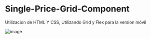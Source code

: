 # Single-Price-Grid-Component


Utilizacion de HTML Y CSS, Utilizando Grid y Flex para la version móvil

![image](https://user-images.githubusercontent.com/47616481/114110714-6bbc8c80-9895-11eb-90f5-288dfed022a7.png)
